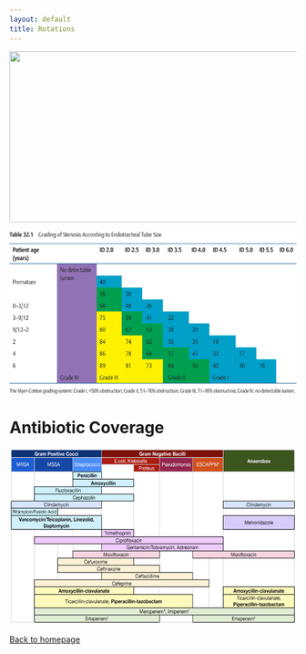 ```yaml
---
layout: default
title: Rotations
---
```

<p><img alt="" src="media/image34.emf" style="width:6.02733in;height:3.12742in" /></p>
<p><img src="media/image35.jpeg" style="width:6.19954in;height:2.96273in" alt="C:\Users\jharb\Downloads\SGS_sizingguide.jpg" /></p>
<h1 class="unnumbered" id="antibiotic-coverage">Antibiotic Coverage</h1>
<p><img alt="" src="media/image36.png" style="width:5.96171in;height:3.23186in" /></p>
  <p><a href="index.html">Back to homepage</a></p>
